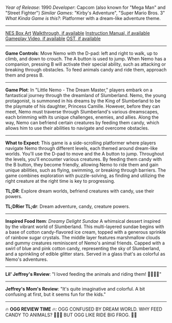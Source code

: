 *Year of Release*: 1990
*Developer*: Capcom (also known for "Mega Man" and "Street Fighter")
*Similar Games*: "Kirby's Adventure", "Super Mario Bros. 3"
*What Kinda Game is this?*: Platformer with a dream-like adventure theme.

---
[NES Box Art](https://www.google.com/search?tbm=isch&q=NES+Box+Art+Little+Nemo+The+Dream+Master) 
[Walkthrough, if available](https://www.google.com/search?q=Walkthrough+NES+Little+Nemo+The+Dream+Master)
[Instruction Manual, if available](https://www.google.com/search?q=NES+Instruction+Manual+Little+Nemo+The+Dream+Master)
[Gameplay Video, if available](https://www.youtube.com/results?search_query=gameplay+NES+Little+Nemo+The+Dream+Master) 
[OST, if available](https://www.youtube.com/results?search_query=gameplay+NES+Little+Nemo+The+Dream+Master+OST)

- - -
**Game Controls**:
Move Nemo with the D-pad: left and right to walk, up to climb, and down to crouch. The A button is used to jump. When Nemo has a companion, pressing B will activate their special ability, such as attacking or breaking through obstacles. To feed animals candy and ride them, approach them and press B.

- - -
**Game Plot**: 
In "Little Nemo - The Dream Master," players embark on a fantastical journey through the dreamland of Slumberland. Nemo, the young protagonist, is summoned in his dreams by the King of Slumberland to be the playmate of his daughter, Princess Camille. However, before they can meet, Nemo must traverse through Slumberland's various dreamscapes, each brimming with its unique challenges, enemies, and allies. Along the way, Nemo can befriend certain creatures by feeding them candy, which allows him to use their abilities to navigate and overcome obstacles.

- - -
**What to Expect**: 
This game is a side-scrolling platformer where players navigate Nemo through different levels, each themed around dream-like worlds. You'll use the D-pad to move and the A button to jump. Throughout the levels, you'll encounter various creatures. By feeding them candy with the B button, they become friendly, allowing Nemo to ride them and gain unique abilities, such as flying, swimming, or breaking through barriers. The game combines exploration with puzzle-solving, as finding and utilizing the right creature at the right time is key to progressing.

**TL;DR**: Explore dream worlds, befriend creatures with candy, use their powers.

**TL;DRier TL;dr**: Dream adventure, candy, creature powers.

---
**Inspired Food Item**: *Dreamy Delight Sundae*
A whimsical dessert inspired by the vibrant world of Slumberland. This multi-layered sundae begins with a base of cotton candy-flavored ice cream, topped with a generous sprinkle of rainbow sugar crystals. The middle layer features marshmallow clouds and gummy creatures reminiscent of Nemo's animal friends. Capped with a swirl of blue and pink cotton candy, representing the sky of Slumberland, and a sprinkling of edible glitter stars. Served in a glass that's as colorful as Nemo's adventures.

---
**Lil' Jeffrey's Review**: "I loved feeding the animals and riding them! 🍬🐸🐻🚀"

---
**Jeffrey's Mom's Review**: "It's quite imaginative and colorful. A bit confusing at first, but it seems fun for the kids."

---
🔥 **OGG REVIEW TIME** 🔥: OGG CONFUSED BY DREAM WORLD. WHY FEED CANDY TO ANIMALS? 🍭🐍🤔 BUT OGG LIKE RIDE BIG FROG. 🐸✨